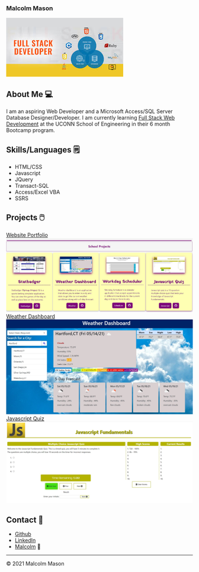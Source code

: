 ### Malcolm Mason

![Header Image](header.jpg)

## About Me 💻

I am an aspiring Web Developer and a Microsoft Access/SQL Server Database Designer/Developer. I am currently learning [Full Stack Web Development](https://bootcamp.uconn.edu/) at the UCONN School of Engineering in their 6 month Bootcamp program.

## Skills/Languages 🗒️
- HTML/CSS
- Javascript
- JQuery
- Transact-SQL
- Access/Excel VBA
- SSRS

## Projects 🖱️
[Website Portfolio](https://malmason.github.io/masonprofile/) ![portfolio](portfolio.JPG)
[Weather Dashboard](https://malmason.github.io/weather-api/) ![portfolio](weather.jpg)
[Javascript Quiz](https://malmason.github.io/javascript-quiz/) ![portfolio](javascript.jpg)


## Contact 📱

- [Github](https://github.com/malmason) 
- [LinkedIn](https://www.linkedin.com/in/malcolm-mason-1491a31b9/) 
- [Malcolm](mailto:malmason66@gmail.com) 📧

---
&copy; 2021 Malcolm Mason
<!--
**malmason/malmason** is a ✨ _special_ ✨ repository because its `README.md` (this file) appears on your GitHub profile.

Here are some ideas to get you started:

- 🔭 I’m currently working on ...
- 🌱 I’m currently learning ...
- 👯 I’m looking to collaborate on ...
- 🤔 I’m looking for help with ...
- 💬 Ask me about ...
- 📫 How to reach me: ...
- 😄 Pronouns: ...
- ⚡ Fun fact: ...
-->
